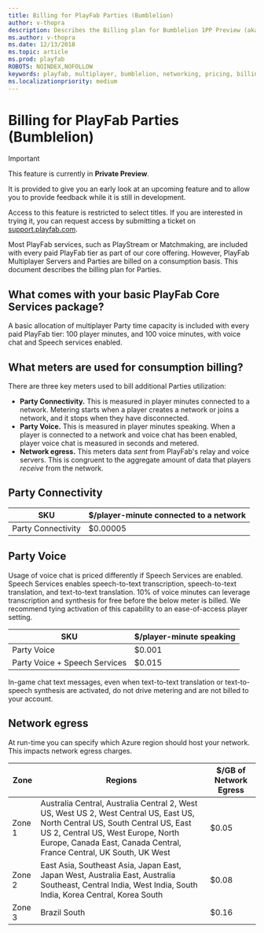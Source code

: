 ```yaml
---
title: Billing for PlayFab Parties (Bumblelion)
author: v-thopra
description: Describes the Billing plan for Bumblelion 1PP Preview (aka PlayFab Parties).
ms.author: v-thopra
ms.date: 12/13/2018
ms.topic: article
ms.prod: playfab
ROBOTS: NOINDEX,NOFOLLOW
keywords: playfab, multiplayer, bumblelion, networking, pricing, billing
ms.localizationpriority: medium
---
```


# Billing for PlayFab Parties (Bumblelion)

> [!IMPORTANT]
> This feature is currently in **Private Preview**.  
>
> It is provided to give you an early look at an upcoming feature and to allow you to provide feedback while it is still in development.  
>
> Access to this feature is restricted to select titles. If you are interested in trying it, you can request access by submitting a ticket on [support.playfab.com](https://support.playfab.com/hc/en-us/requests/new).

Most PlayFab services, such as PlayStream or Matchmaking, are included with every paid PlayFab tier as part of our core offering. However, PlayFab Multiplayer Servers and Parties are billed on a consumption basis. This document describes the billing plan for Parties.

## What comes with your basic PlayFab Core Services package?

A basic allocation of multiplayer Party time capacity is included with every paid PlayFab tier: 100 player minutes, and 100 voice minutes, with voice chat and Speech services enabled.

## What meters are used for consumption billing?

There are three key meters used to bill additional Parties utilization:

- **Party Connectivity.** This is measured in player minutes connected to a network. Metering starts when a player creates a network or joins a network, and it stops when they have disconnected.
- **Party Voice.** This is measured in player minutes speaking. When a player is connected to a network and voice chat has been enabled, player voice chat is measured in seconds and metered.
- **Network egress.** This meters data *sent* from PlayFab's relay and voice servers. This is congruent to the aggregate amount of data that players *receive* from the network.

## Party Connectivity   

| SKU | $/player-minute connected to a network |
| --- | --- |
| Party Connectivity | $0.00005 |

## Party Voice

Usage of voice chat is priced differently if Speech Services are enabled. Speech Services enables speech-to-text transcription, speech-to-text translation, and text-to-text translation. 10% of voice minutes can leverage transcription and synthesis for free before the below meter is billed. We recommend tying activation of this capability to an ease-of-access player setting.

| SKU | $/player-minute speaking |
| --- | --- |
| Party Voice | $0.001 |
| Party Voice + Speech Services | $0.015 |

In-game chat text messages, even when text-to-text translation or text-to-speech synthesis are activated, do not drive metering and are not billed to your account.

## Network egress

At run-time you can specify which Azure region should host your network. This impacts network egress charges. 

| Zone | Regions | $/GB of Network Egress |
| --- | --- | --- |
| Zone 1 | Australia Central, Australia Central 2, West US, West US 2, West Central US, East US, North Central US, South Central US, East US 2, Central US, West Europe, North Europe, Canada East, Canada Central, France Central, UK South, UK West | $0.05 |
| Zone 2 | East Asia, Southeast Asia, Japan East, Japan West, Australia East, Australia Southeast, Central India, West India, South India, Korea Central, Korea South |  $0.08 |
| Zone 3 | Brazil South | $0.16 |
